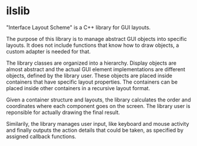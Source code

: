 # ilslib
"Interface Layout Scheme" is a C++ library for GUI layouts.

The purpose of this library is to manage abstract GUI objects into specific layouts. It does not include functions that know how to draw objects, a custom adapter is needed for that.

The library classes are organized into a hierarchy. Display objects are almost abstract and the actual GUI element implementations are different objects, defined by the library user. These objects are placed inside containers that have specific layout properties. The containers can be placed inside other containers in a recursive layout format.

Given a container structure and layouts, the library calculates the order and coordinates where each component goes on the screen. The library user is reponsible for actually drawing the final result.

Similarily, the library manages user input, like keyboard and mouse activity and finally outputs the action details that could be taken, as specified by assigned callback functions.
